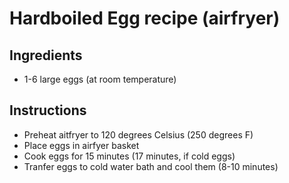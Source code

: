 # Hardboiled Egg recipe (airfryer)


## Ingredients

- 1-6 large eggs (at room temperature)


## Instructions

- Preheat aitfryer to 120 degrees Celsius (250 degrees F)
- Place eggs in airfyer basket
- Cook eggs for 15 minutes (17 minutes, if cold eggs)
- Tranfer eggs to cold water bath and cool them (8-10 minutes)
